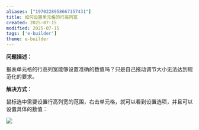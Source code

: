 ```yaml
---
aliases: ["1970228958667157431"]
title: 如何设置单元格的行高列宽
created: 2025-07-15
modified: 2025-07-15
tags: ['e-builder']
theme: e-builder
---
```


**问题描述：**

报表单元格的行高列宽能够设置准确的数值吗？只是自己拖动调节大小无法达到规范化的要求。

**解决方式：**

鼠标选中需要设置行高列宽的范围，右击单元格，就可以看到设置选项，并且可以设置具体的数值：

![](https://myhelpdoc.oss-cn-heyuan.aliyuncs.com/mdimages/f6c5bb68147d58a7ea9f7a4b7b5cc054.jpg)